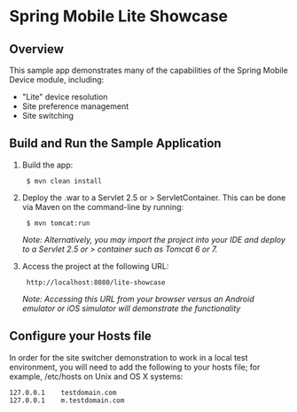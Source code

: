 # Spring Mobile Lite Showcase

## Overview

This sample app demonstrates many of the capabilities of the Spring Mobile Device module, including:

* "Lite" device resolution
* Site preference management
* Site switching

## Build and Run the Sample Application

1. Build the app:

		$ mvn clean install

2. Deploy the .war to a Servlet 2.5 or > ServletContainer. This can be done via Maven on the command-line by running:

		$ mvn tomcat:run

	_Note: Alternatively, you may import the project into your IDE and deploy to a Servlet 2.5 or > container such as Tomcat 6 or 7._

3. Access the project at the following URL:

		http://localhost:8080/lite-showcase

	_Note: Accessing this URL from your browser versus an Android emulator or iOS simulator will demonstrate the functionality_

## Configure your Hosts file

In order for the site switcher demonstration to work in a local test environment, you will need to add the following to your hosts file; for example, /etc/hosts on Unix and OS X systems:

	127.0.0.1    testdomain.com 
	127.0.0.1    m.testdomain.com
